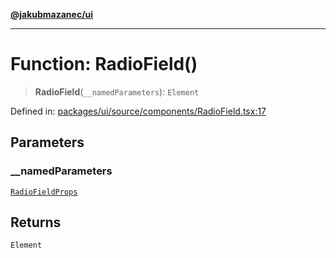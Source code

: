 [**@jakubmazanec/ui**](../README.md)

---

# Function: RadioField()

> **RadioField**(`__namedParameters`): `Element`

Defined in:
[packages/ui/source/components/RadioField.tsx:17](https://github.com/jakubmazanec/tools/blob/acfa246dbb1035f65efb7fa114167a3cbefca108/packages/ui/source/components/RadioField.tsx#L17)

## Parameters

### \_\_namedParameters

[`RadioFieldProps`](../type-aliases/RadioFieldProps.md)

## Returns

`Element`
